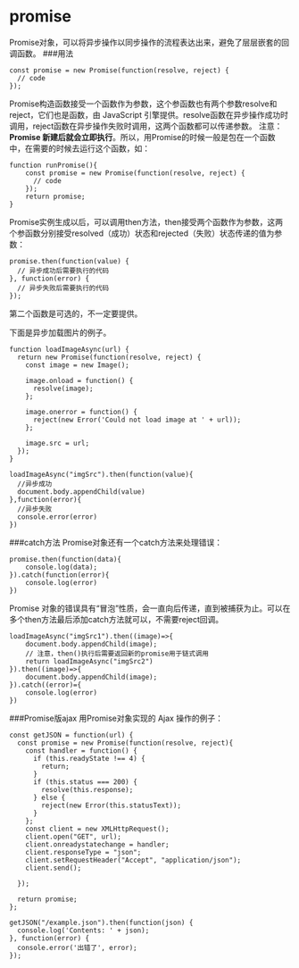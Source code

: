 promise
===================
Promise对象，可以将异步操作以同步操作的流程表达出来，避免了层层嵌套的回调函数。
###用法
```
const promise = new Promise(function(resolve, reject) {
  // code
});
```
Promise构造函数接受一个函数作为参数，这个参函数也有两个参数resolve和reject，它们也是函数，由 JavaScript 引擎提供。resolve函数在异步操作成功时调用，reject函数在异步操作失败时调用，这两个函数都可以传递参数。
注意：**Promise 新建后就会立即执行**。所以，用Promise的时候一般是包在一个函数中，在需要的时候去运行这个函数，如：
```
function runPromise(){
    const promise = new Promise(function(resolve, reject) {
      // code
    });
    return promise;
}
```
Promise实例生成以后，可以调用then方法，then接受两个函数作为参数，这两个参函数分别接受resolved（成功）状态和rejected（失败）状态传递的值为参数：
```
promise.then(function(value) {
  // 异步成功后需要执行的代码
}, function(error) {
  // 异步失败后需要执行的代码
});
```
第二个函数是可选的，不一定要提供。

下面是异步加载图片的例子。
```
function loadImageAsync(url) {
  return new Promise(function(resolve, reject) {
    const image = new Image();

    image.onload = function() {
      resolve(image);
    };

    image.onerror = function() {
      reject(new Error('Could not load image at ' + url));
    };

    image.src = url;
  });
}

loadImageAsync("imgSrc").then(function(value){
  //异步成功
  document.body.appendChild(value)
},function(error){
  //异步失败
  console.error(error)
})
```

###catch方法
Promise对象还有一个catch方法来处理错误：

	promise.then(function(data){
		console.log(data);
	}).catch(function(error){
		console.log(error)
	})

Promise 对象的错误具有“冒泡”性质，会一直向后传递，直到被捕获为止。可以在多个then方法最后添加catch方法就可以，不需要reject回调。

	loadImageAsync("imgSrc1").then((image)=>{
		document.body.appendChild(image);
		// 注意，then()执行后需要返回新的promise用于链式调用
		return loadImageAsync("imgSrc2")
	}).then((image)=>{
		document.body.appendChild(image);
	}).catch((error)={
		console.log(error)
	})

###Promise版ajax
用Promise对象实现的 Ajax 操作的例子：

```
const getJSON = function(url) {
  const promise = new Promise(function(resolve, reject){
    const handler = function() {
      if (this.readyState !== 4) {
        return;
      }
      if (this.status === 200) {
        resolve(this.response);
      } else {
        reject(new Error(this.statusText));
      }
    };
    const client = new XMLHttpRequest();
    client.open("GET", url);
    client.onreadystatechange = handler;
    client.responseType = "json";
    client.setRequestHeader("Accept", "application/json");
    client.send();

  });

  return promise;
};

getJSON("/example.json").then(function(json) {
  console.log('Contents: ' + json);
}, function(error) {
  console.error('出错了', error);
});
```